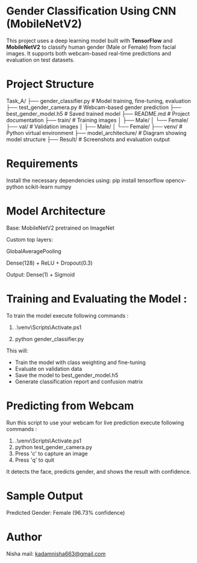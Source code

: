 # Gender Classification Using CNN (MobileNetV2)

This project uses a deep learning model built with **TensorFlow** and **MobileNetV2** to classify human gender (Male or Female) from facial images. It supports both webcam-based real-time predictions and evaluation on test datasets.


# Project Structure

Task_A/
├── gender_classifier.py # Model training, fine-tuning, evaluation
├── test_gender_camera.py # Webcam-based gender prediction
├── best_gender_model.h5 # Saved trained model
├── README.md # Project documentation
├── train/ # Training images
│ ├── Male/
│ └── Female/
├── val/ # Validation images
│ ├── Male/
│ └── Female/
├── venv/ # Python virtual environment
├── model_architecture/ # Diagram showing model structure
├── Result/ # Screenshots and evaluation output 

#  Requirements

Install the necessary dependencies using:
pip install tensorflow opencv-python scikit-learn numpy



# Model Architecture
Base: MobileNetV2 pretrained on ImageNet

Custom top layers:

GlobalAveragePooling

Dense(128) + ReLU + Dropout(0.3)

Output: Dense(1) + Sigmoid

# Training and Evaluating the Model :
To train the model execute following commands :
1. .\venv\Scripts\Activate.ps1 

2. python gender_classifier.py

This will:

   - Train the model with class weighting and fine-tuning
   - Evaluate on validation data
   - Save the model to best_gender_model.h5
   - Generate classification report and confusion matrix









# Predicting from Webcam
Run this script to use your webcam for live prediction execute following commands :

1. .\venv\Scripts\Activate.ps1
2. python test_gender_camera.py
3. Press 'c' to capture an image
4. Press 'q' to quit

It detects the face, predicts gender, and shows the result with confidence.



# Sample Output

Predicted Gender: Female (96.73% confidence)

# Author
Nisha
mail: kadamnisha663@gmail.com